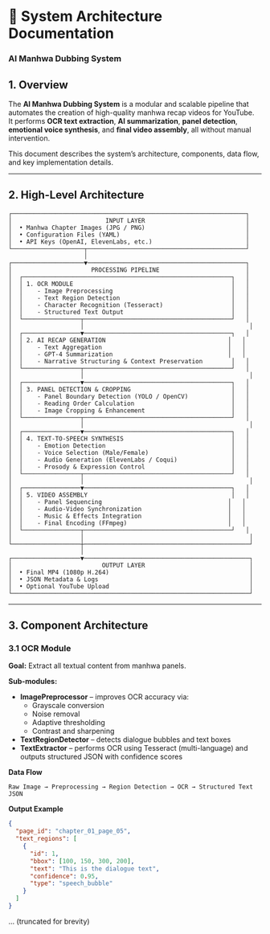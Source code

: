 # 🧠 System Architecture Documentation  
### AI Manhwa Dubbing System

## 1. Overview

The **AI Manhwa Dubbing System** is a modular and scalable pipeline that automates the creation of high-quality manhwa recap videos for YouTube.  
It performs **OCR text extraction**, **AI summarization**, **panel detection**, **emotional voice synthesis**, and **final video assembly**, all without manual intervention.

This document describes the system’s architecture, components, data flow, and key implementation details.

---

## 2. High-Level Architecture

```
┌─────────────────────────────────────────────────────────────────┐
│                          INPUT LAYER                            │
│  • Manhwa Chapter Images (JPG / PNG)                            │
│  • Configuration Files (YAML)                                   │
│  • API Keys (OpenAI, ElevenLabs, etc.)                          │
└────────────────────┬────────────────────────────────────────────┘
                     │
┌────────────────────▼────────────────────────────────────────────┐
│                      PROCESSING PIPELINE                        │
│  ┌──────────────────────────────────────────────────────────┐   │
│  │ 1. OCR MODULE                                            │   │
│  │    - Image Preprocessing                                 │   │
│  │    - Text Region Detection                               │   │
│  │    - Character Recognition (Tesseract)                   │   │
│  │    - Structured Text Output                              │   │
│  └────────────────┬─────────────────────────────────────────┘   │
│                   │                                              │
│  ┌────────────────▼─────────────────────────────────────────┐   │
│  │ 2. AI RECAP GENERATION                                  │   │
│  │    - Text Aggregation                                   │   │
│  │    - GPT-4 Summarization                                │   │
│  │    - Narrative Structuring & Context Preservation        │   │
│  └────────────────┬─────────────────────────────────────────┘   │
│                   │                                              │
│  ┌────────────────▼─────────────────────────────────────────┐   │
│  │ 3. PANEL DETECTION & CROPPING                            │   │
│  │    - Panel Boundary Detection (YOLO / OpenCV)            │   │
│  │    - Reading Order Calculation                           │   │
│  │    - Image Cropping & Enhancement                        │   │
│  └────────────────┬─────────────────────────────────────────┘   │
│                   │                                              │
│  ┌────────────────▼─────────────────────────────────────────┐   │
│  │ 4. TEXT-TO-SPEECH SYNTHESIS                              │   │
│  │    - Emotion Detection                                   │   │
│  │    - Voice Selection (Male/Female)                       │   │
│  │    - Audio Generation (ElevenLabs / Coqui)               │   │
│  │    - Prosody & Expression Control                        │   │
│  └────────────────┬─────────────────────────────────────────┘   │
│                   │                                              │
│  ┌────────────────▼─────────────────────────────────────────┐   │
│  │ 5. VIDEO ASSEMBLY                                        │   │
│  │    - Panel Sequencing                                   │   │
│  │    - Audio-Video Synchronization                        │   │
│  │    - Music & Effects Integration                        │   │
│  │    - Final Encoding (FFmpeg)                            │   │
│  └────────────────┬─────────────────────────────────────────┘   │
│                   │                                              │
└───────────────────┼──────────────────────────────────────────────┘
                    │
┌───────────────────▼──────────────────────────────────────────────┐
│                         OUTPUT LAYER                             │
│  • Final MP4 (1080p H.264)                                       │
│  • JSON Metadata & Logs                                          │
│  • Optional YouTube Upload                                       │
└──────────────────────────────────────────────────────────────────┘
```

---

## 3. Component Architecture

### 3.1 OCR Module

**Goal:** Extract all textual content from manhwa panels.

**Sub-modules:**
- **ImagePreprocessor** – improves OCR accuracy via:
  - Grayscale conversion  
  - Noise removal  
  - Adaptive thresholding  
  - Contrast and sharpening  
- **TextRegionDetector** – detects dialogue bubbles and text boxes  
- **TextExtractor** – performs OCR using Tesseract (multi-language) and outputs structured JSON with confidence scores  

**Data Flow**
```
Raw Image → Preprocessing → Region Detection → OCR → Structured Text JSON
```

**Output Example**
```json
{
  "page_id": "chapter_01_page_05",
  "text_regions": [
    {
      "id": 1,
      "bbox": [100, 150, 300, 200],
      "text": "This is the dialogue text",
      "confidence": 0.95,
      "type": "speech_bubble"
    }
  ]
}
```
... (truncated for brevity)
